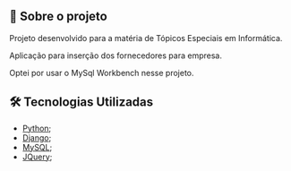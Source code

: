 ## 🚀 Sobre o projeto

<p>Projeto desenvolvido para a matéria de Tópicos Especiais em Informática.</p>
<p>Aplicação para inserção dos fornecedores para empresa.</p>
<p>Optei por usar o MySql Workbench nesse projeto.</p>

## 🛠️ Tecnologias Utilizadas

- [Python](https://www.python.org/);
- [Django](https://www.djangoproject.com/);
- [MySQL](https://www.mysql.com/);
- [JQuery](https://jquery.com/);